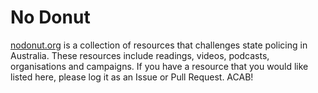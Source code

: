 # No Donut

[nodonut.org](http://www.nodonut.org) is a collection of resources that challenges state policing in Australia. These resources include readings, videos, podcasts, organisations and campaigns. If you have a resource that you would like listed here, please log it as an Issue or Pull Request. ACAB!